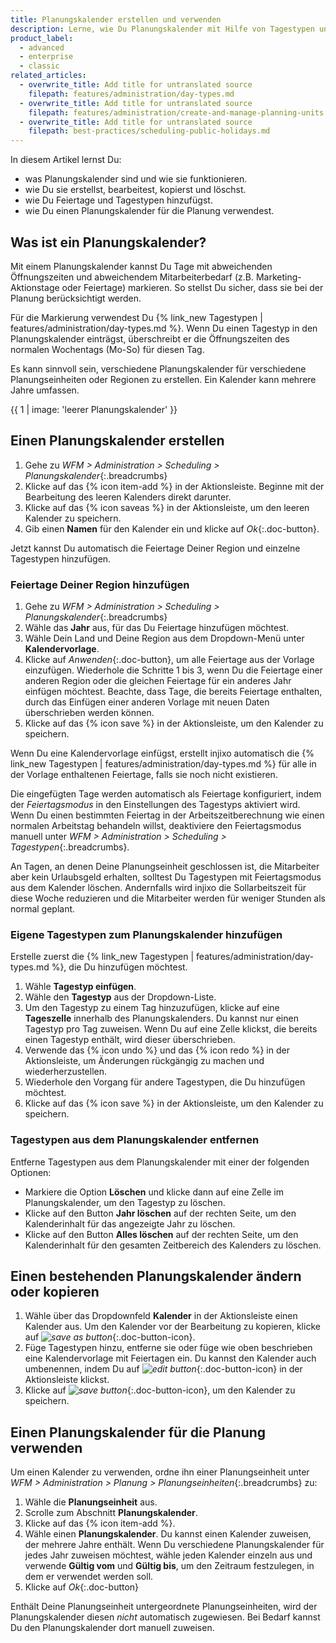 ```yaml
---
title: Planungskalender erstellen und verwenden
description: Lerne, wie Du Planungskalender mit Hilfe von Tagestypen und Kalendervorlagen einrichtest.
product_label:
  - advanced
  - enterprise
  - classic
related_articles:
  - overwrite_title: Add title for untranslated source
    filepath: features/administration/day-types.md
  - overwrite_title: Add title for untranslated source
    filepath: features/administration/create-and-manage-planning-units.md
  - overwrite_title: Add title for untranslated source
    filepath: best-practices/scheduling-public-holidays.md
---
```


In diesem Artikel lernst Du:

- was Planungskalender sind und wie sie funktionieren.
- wie Du sie erstellst, bearbeitest, kopierst und löschst.
- wie Du Feiertage und Tagestypen hinzufügst.
- wie Du einen Planungskalender für die Planung verwendest.

## Was ist ein Planungskalender?

Mit einem Planungskalender kannst Du Tage mit abweichenden Öffnungszeiten und abweichendem Mitarbeiterbedarf (z.B. Marketing-Aktionstage oder Feiertage) markieren. So stellst Du sicher, dass sie bei der Planung berücksichtigt werden.

Für die Markierung verwendest Du {% link_new Tagestypen | features/administration/day-types.md %}. Wenn Du einen Tagestyp in den Planungskalender einträgst, überschreibt er die Öffnungszeiten des normalen Wochentags (Mo-So) für diesen Tag.

Es kann sinnvoll sein, verschiedene Planungskalender für verschiedene Planungseinheiten oder Regionen zu erstellen. Ein Kalender kann mehrere Jahre umfassen.

{{ 1 | image: 'leerer Planungskalender' }}

## Einen Planungskalender erstellen

1. Gehe zu _WFM > Administration > Scheduling > Planungskalender_{:.breadcrumbs}
2. Klicke auf das {% icon item-add %} in der Aktionsleiste. Beginne mit der Bearbeitung des leeren Kalenders direkt darunter.
3. Klicke auf das {% icon saveas %} in der Aktionsleiste, um den leeren Kalender zu speichern.
4. Gib einen **Namen** für den Kalender ein und klicke auf _Ok_{:.doc-button}.

Jetzt kannst Du automatisch die Feiertage Deiner Region und einzelne Tagestypen hinzufügen.

### Feiertage Deiner Region hinzufügen

1. Gehe zu _WFM > Administration > Scheduling > Planungskalender_{:.breadcrumbs}
2. Wähle das **Jahr** aus, für das Du Feiertage hinzufügen möchtest.
3. Wähle Dein Land und Deine Region aus dem Dropdown-Menü unter **Kalendervorlage**.
4. Klicke auf _Anwenden_{:.doc-button}, um alle Feiertage aus der Vorlage einzufügen. Wiederhole die Schritte 1 bis 3, wenn Du die Feiertage einer anderen Region oder die gleichen Feiertage für ein anderes Jahr einfügen möchtest. Beachte, dass Tage, die bereits Feiertage enthalten, durch das Einfügen einer anderen Vorlage mit neuen Daten überschrieben werden können.
5. Klicke auf das {% icon save %} in der Aktionsleiste, um den Kalender zu speichern.

Wenn Du eine Kalendervorlage einfügst, erstellt injixo automatisch die {% link_new Tagestypen | features/administration/day-types.md %} für alle in der Vorlage enthaltenen Feiertage, falls sie noch nicht existieren.

Die eingefügten Tage werden automatisch als Feiertage konfiguriert, indem der _Feiertagsmodus_ in den Einstellungen des Tagestyps aktiviert wird. Wenn Du einen bestimmten Feiertag in der Arbeitszeitberechnung wie einen normalen Arbeitstag behandeln willst, deaktiviere den Feiertagsmodus manuell unter _WFM > Administration > Scheduling > Tagestypen_{:.breadcrumbs}.

An Tagen, an denen Deine Planungseinheit geschlossen ist, die Mitarbeiter aber kein Urlaubsgeld erhalten, solltest Du Tagestypen mit Feiertagsmodus aus dem Kalender löschen. Andernfalls wird injixo die Sollarbeitszeit für diese Woche reduzieren und die Mitarbeiter werden für weniger Stunden als normal geplant.

### Eigene Tagestypen zum Planungskalender hinzufügen

Erstelle zuerst die {% link_new Tagestypen | features/administration/day-types.md %}, die Du hinzufügen möchtest.

1. Wähle **Tagestyp einfügen**.
2. Wähle den **Tagestyp** aus der Dropdown-Liste.
3. Um den Tagestyp zu einem Tag hinzuzufügen, klicke auf eine **Tageszelle** innerhalb des Planungskalenders. Du kannst nur einen Tagestyp pro Tag zuweisen. Wenn Du auf eine Zelle klickst, die bereits einen Tagestyp enthält, wird dieser überschrieben.
4. Verwende das {% icon undo %} und das {% icon redo %} in der Aktionsleiste, um Änderungen rückgängig zu machen und wiederherzustellen.
5. Wiederhole den Vorgang für andere Tagestypen, die Du hinzufügen möchtest.
6. Klicke auf das {% icon save %} in der Aktionsleiste, um den Kalender zu speichern.

### Tagestypen aus dem Planungskalender entfernen

Entferne Tagestypen aus dem Planungskalender mit einer der folgenden Optionen:

- Markiere die Option **Löschen** und klicke dann auf eine Zelle im Planungskalender, um den Tagestyp zu löschen.
- Klicke auf den Button **Jahr löschen** auf der rechten Seite, um den Kalenderinhalt für das angezeigte Jahr zu löschen.
- Klicke auf den Button **Alles löschen** auf der rechten Seite, um den Kalenderinhalt für den gesamten Zeitbereich des Kalenders zu löschen.

## Einen bestehenden Planungskalender ändern oder kopieren

1. Wähle über das Dropdownfeld **Kalender** in der Aktionsleiste einen Kalender aus. Um den Kalender vor der Bearbeitung zu kopieren, klicke auf _![save as button](/assets/img/common/saveas.gif)_{:.doc-button-icon}.
2. Füge Tagestypen hinzu, entferne sie oder füge wie oben beschrieben eine Kalendervorlage mit Feiertagen ein. Du kannst den Kalender auch umbenennen, indem Du auf _![edit button](/assets/img/common/item-edit.gif)_{:.doc-button-icon} in der Aktionsleiste klickst.
3. Klicke auf _![save button](/assets/img/common/save.gif)_{:.doc-button-icon}, um den Kalender zu speichern.

## Einen Planungskalender für die Planung verwenden

Um einen Kalender zu verwenden, ordne ihn einer Planungseinheit unter _WFM > Administration > Planung > Planungseinheiten_{:.breadcrumbs} zu:

1. Wähle die **Planungseinheit** aus.
2. Scrolle zum Abschnitt **Planungskalender**.
3. Klicke auf das {% icon item-add %}.
4. Wähle einen **Planungskalender**. Du kannst einen Kalender zuweisen, der mehrere Jahre enthält. Wenn Du verschiedene Planungskalender für jedes Jahr zuweisen möchtest, wähle jeden Kalender einzeln aus und verwende **Gültig vom** und **Gültig bis**, um den Zeitraum festzulegen, in dem er verwendet werden soll.
5. Klicke auf _Ok_{:.doc-button}

Enthält Deine Planungseinheit untergeordnete Planungseinheiten, wird der Planungskalender diesen _nicht_ automatisch zugewiesen. Bei Bedarf kannst Du den Planungskalender dort manuell zuweisen.
